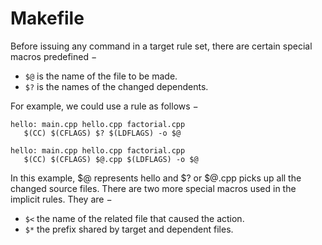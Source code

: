 # Makefile

Before issuing any command in a target rule set, there are certain special macros predefined −

- `$@` is the name of the file to be made.
- `$?` is the names of the changed dependents.

For example, we could use a rule as follows −

```
hello: main.cpp hello.cpp factorial.cpp
   $(CC) $(CFLAGS) $? $(LDFLAGS) -o $@

hello: main.cpp hello.cpp factorial.cpp
   $(CC) $(CFLAGS) $@.cpp $(LDFLAGS) -o $@
```

In this example, $@ represents hello and $? or $@.cpp picks up all the changed source files.
There are two more special macros used in the implicit rules. They are −

- `$<` the name of the related file that caused the action.
- `$*` the prefix shared by target and dependent files.